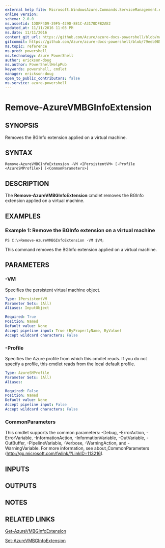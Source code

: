 ```yaml
---
external help file: Microsoft.WindowsAzure.Commands.ServiceManagement.dll-Help.xml
online version: 
schema: 2.0.0
ms.assetid: 1DDFF4D9-39F5-429D-8E1C-A3170DFB2AE2
updated_at: 11/11/2016 11:03 PM
ms.date: 11/11/2016
content_git_url: https://github.com/Azure/azure-docs-powershell/blob/master/azureps-cmdlets-docs/ServiceManagement/Azure.Service/v3.0.0/Remove-AzureVMBGInfoExtension.md
gitcommit: https://github.com/Azure/azure-docs-powershell/blob/79eeb985ea480979357fb4695832a0c3d29a48bf/azureps-cmdlets-docs/ServiceManagement/Azure.Service/v3.0.0/Remove-AzureVMBGInfoExtension.md
ms.topic: reference
ms.prod: powershell
ms.technology: Azure PowerShell
author: erickson-doug
ms.author: PowerShellHelpPub
keywords: powershell, cmdlet
manager: erickson-doug
open_to_public_contributors: false
ms.service: azure-powershell
---
```


# Remove-AzureVMBGInfoExtension

## SYNOPSIS
Removes the BGInfo extension applied on a virtual machine.

## SYNTAX

```
Remove-AzureVMBGInfoExtension -VM <IPersistentVM> [-Profile <AzureSMProfile>] [<CommonParameters>]
```

## DESCRIPTION
The **Remove-AzureVMBGInfoExtension** cmdlet removes the BGInfo extension applied on a virtual machine.

## EXAMPLES

### Example 1: Remove the BGInfo extension on a virtual machine
```
PS C:\>Remove-AzureVMBGInfoExtension -VM $VM;
```

This command removes the BGInfo extension applied on a virtual machine.

## PARAMETERS

### -VM
Specifies the persistent virtual machine object.

```yaml
Type: IPersistentVM
Parameter Sets: (All)
Aliases: InputObject

Required: True
Position: Named
Default value: None
Accept pipeline input: True (ByPropertyName, ByValue)
Accept wildcard characters: False
```

### -Profile
Specifies the Azure profile from which this cmdlet reads.
If you do not specify a profile, this cmdlet reads from the local default profile.

```yaml
Type: AzureSMProfile
Parameter Sets: (All)
Aliases: 

Required: False
Position: Named
Default value: None
Accept pipeline input: False
Accept wildcard characters: False
```

### CommonParameters
This cmdlet supports the common parameters: -Debug, -ErrorAction, -ErrorVariable, -InformationAction, -InformationVariable, -OutVariable, -OutBuffer, -PipelineVariable, -Verbose, -WarningAction, and -WarningVariable. For more information, see about_CommonParameters (http://go.microsoft.com/fwlink/?LinkID=113216).

## INPUTS

## OUTPUTS

## NOTES

## RELATED LINKS

[Get-AzureVMBGInfoExtension](xref:ServiceManagement/Azure.Service/v3.0.0/Get-AzureVMBGInfoExtension.md)

[Set-AzureVMBGInfoExtension](xref:ServiceManagement/Azure.Service/v3.0.0/Set-AzureVMBGInfoExtension.md)


